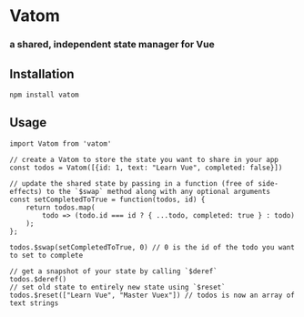 # Vatom

### a shared, independent state manager for Vue

## Installation

`npm install vatom`

## Usage

    import Vatom from 'vatom'

    // create a Vatom to store the state you want to share in your app
    const todos = Vatom([{id: 1, text: "Learn Vue", completed: false}])

    // update the shared state by passing in a function (free of side-effects) to the `$swap` method along with any optional arguments
    const setCompletedToTrue = function(todos, id) {
        return todos.map(
            todo => (todo.id === id ? { ...todo, completed: true } : todo)
        );
    };

    todos.$swap(setCompletedToTrue, 0) // 0 is the id of the todo you want to set to complete

    // get a snapshot of your state by calling `$deref`
    todos.$deref()
    // set old state to entirely new state using `$reset`
    todos.$reset(["Learn Vue", "Master Vuex"]) // todos is now an array of text strings
